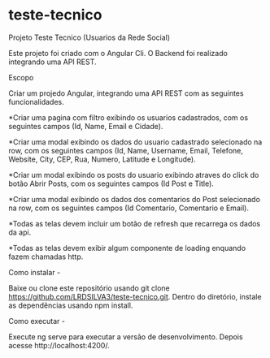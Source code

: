 # teste-tecnico

Projeto Teste Tecnico (Usuarios da Rede Social)

Este projeto foi criado com o Angular Cli.
O Backend foi realizado integrando uma API REST.

Escopo 

Criar um projedo Angular, integrando uma API REST com as seguintes funcionalidades.

*Criar uma pagina com filtro exibindo os usuarios cadastrados, com os seguintes campos (Id, Name, Email e Cidade).

*Criar uma modal exibindo os dados do usuario cadastrado selecionado na row, com os seguintes campos (Id, Name, Username, 
Email, Telefone, Website, City, CEP, Rua, Numero, Latitude e Longitude).

*Criar um modal exibindo os posts do usuario exibindo atraves do click do botão Abrir Posts, com os seguintes campos (Id Post e Title).

*Criar uma modal exibindo os dados dos comentarios do Post selecionado na row, com os seguintes campos (Id Comentario, Comentario e Email).

*Todas as telas devem incluir um botão de refresh que recarrega os dados da api.

*Todas as telas devem exibir algum componente de loading enquando fazem chamadas http.

Como instalar - 

Baixe ou clone este repositório usando git clone https://github.com/LRDSILVA3/teste-tecnico.git.
Dentro do diretório, instale as dependências usando npm install.

Como executar - 

Execute ng serve para executar a versão de desenvolvimento. Depois acesse http://localhost:4200/.
